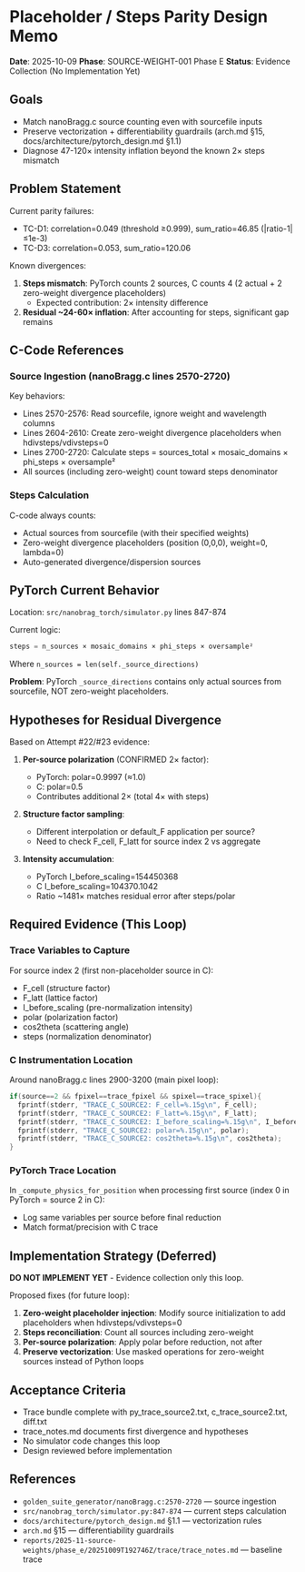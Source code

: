 # Placeholder / Steps Parity Design Memo

**Date**: 2025-10-09
**Phase**: SOURCE-WEIGHT-001 Phase E
**Status**: Evidence Collection (No Implementation Yet)

## Goals

- Match nanoBragg.c source counting even with sourcefile inputs
- Preserve vectorization + differentiability guardrails (arch.md §15, docs/architecture/pytorch_design.md §1.1)
- Diagnose 47-120× intensity inflation beyond the known 2× steps mismatch

## Problem Statement

Current parity failures:
- TC-D1: correlation=0.049 (threshold ≥0.999), sum_ratio=46.85 (|ratio-1| ≤1e-3)
- TC-D3: correlation=0.053, sum_ratio=120.06

Known divergences:
1. **Steps mismatch**: PyTorch counts 2 sources, C counts 4 (2 actual + 2 zero-weight divergence placeholders)
   - Expected contribution: 2× intensity difference
2. **Residual ~24-60× inflation**: After accounting for steps, significant gap remains

## C-Code References

### Source Ingestion (nanoBragg.c lines 2570-2720)

Key behaviors:
- Lines 2570-2576: Read sourcefile, ignore weight and wavelength columns
- Lines 2604-2610: Create zero-weight divergence placeholders when hdivsteps/vdivsteps=0
- Lines 2700-2720: Calculate steps = sources_total × mosaic_domains × phi_steps × oversample²
- All sources (including zero-weight) count toward steps denominator

### Steps Calculation

C-code always counts:
- Actual sources from sourcefile (with their specified weights)
- Zero-weight divergence placeholders (position (0,0,0), weight=0, lambda=0)
- Auto-generated divergence/dispersion sources

## PyTorch Current Behavior

Location: `src/nanobrag_torch/simulator.py` lines 847-874

Current logic:
```python
steps = n_sources × mosaic_domains × phi_steps × oversample²
```

Where `n_sources = len(self._source_directions)`

**Problem**: PyTorch `_source_directions` contains only actual sources from sourcefile, NOT zero-weight placeholders.

## Hypotheses for Residual Divergence

Based on Attempt #22/#23 evidence:

1. **Per-source polarization** (CONFIRMED 2× factor):
   - PyTorch: polar=0.9997 (≈1.0)
   - C: polar=0.5
   - Contributes additional 2× (total 4× with steps)

2. **Structure factor sampling**:
   - Different interpolation or default_F application per source?
   - Need to check F_cell, F_latt for source index 2 vs aggregate

3. **Intensity accumulation**:
   - PyTorch I_before_scaling=154450368
   - C I_before_scaling=104370.1042
   - Ratio ~1481× matches residual error after steps/polar

## Required Evidence (This Loop)

### Trace Variables to Capture

For source index 2 (first non-placeholder source in C):

- F_cell (structure factor)
- F_latt (lattice factor)
- I_before_scaling (pre-normalization intensity)
- polar (polarization factor)
- cos2theta (scattering angle)
- steps (normalization denominator)

### C Instrumentation Location

Around nanoBragg.c lines 2900-3200 (main pixel loop):
```c
if(source==2 && fpixel==trace_fpixel && spixel==trace_spixel){
  fprintf(stderr, "TRACE_C_SOURCE2: F_cell=%.15g\n", F_cell);
  fprintf(stderr, "TRACE_C_SOURCE2: F_latt=%.15g\n", F_latt);
  fprintf(stderr, "TRACE_C_SOURCE2: I_before_scaling=%.15g\n", I_before_scaling);
  fprintf(stderr, "TRACE_C_SOURCE2: polar=%.15g\n", polar);
  fprintf(stderr, "TRACE_C_SOURCE2: cos2theta=%.15g\n", cos2theta);
}
```

### PyTorch Trace Location

In `_compute_physics_for_position` when processing first source (index 0 in PyTorch = source 2 in C):
- Log same variables per source before final reduction
- Match format/precision with C trace

## Implementation Strategy (Deferred)

**DO NOT IMPLEMENT YET** - Evidence collection only this loop.

Proposed fixes (for future loop):
1. **Zero-weight placeholder injection**: Modify source initialization to add placeholders when hdivsteps/vdivsteps=0
2. **Steps reconciliation**: Count all sources including zero-weight
3. **Per-source polarization**: Apply polar before reduction, not after
4. **Preserve vectorization**: Use masked operations for zero-weight sources instead of Python loops

## Acceptance Criteria

- Trace bundle complete with py_trace_source2.txt, c_trace_source2.txt, diff.txt
- trace_notes.md documents first divergence and hypotheses
- No simulator code changes this loop
- Design reviewed before implementation

## References

- `golden_suite_generator/nanoBragg.c:2570-2720` — source ingestion
- `src/nanobrag_torch/simulator.py:847-874` — current steps calculation
- `docs/architecture/pytorch_design.md` §1.1 — vectorization rules
- `arch.md` §15 — differentiability guardrails
- `reports/2025-11-source-weights/phase_e/20251009T192746Z/trace/trace_notes.md` — baseline trace
